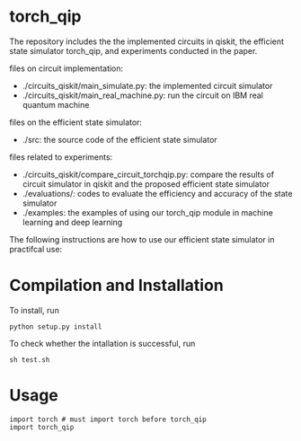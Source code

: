# torch_qip
The repository includes the the implemented circuits in qiskit, the efficient state simulator torch_qip, and experiments conducted in the paper.

files on circuit implementation:
- ./circuits_qiskit/main_simulate.py: the implemented circuit simulator
- ./circuits_qiskit/main_real_machine.py: run the circuit on IBM real quantum machine

files on the efficient state simulator:
- ./src: the source code of the efficient state simulator

files related to experiments:
- ./circuits_qiskit/compare_circuit_torchqip.py: compare the results of circuit simulator in qiskit and the proposed efficient state simulator
- ./evaluations/: codes to evaluate the efficiency and accuracy of the state simulator
- ./examples: the examples of using our torch_qip module in machine learning and deep learning

The following instructions are how to use our efficient state simulator in practifcal use:

# Compilation and Installation

To install, run
```
python setup.py install
```

To check whether the intallation is successful, run
```
sh test.sh
```

# Usage

```
import torch # must import torch before torch_qip
import torch_qip
```
